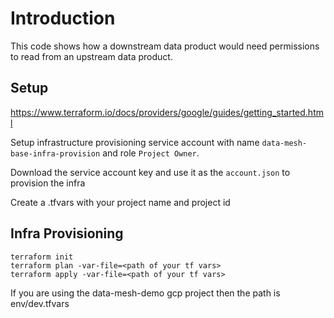 # Introduction

This code shows how a downstream data product would need permissions to read from an upstream data product. 

## Setup

https://www.terraform.io/docs/providers/google/guides/getting_started.html

Setup infrastructure provisioning service account with name `data-mesh-base-infra-provision` and role `Project Owner`. 

Download the service account key and use it as the `account.json` to provision the infra

Create a <file name of your choice>.tfvars with your project name and project id

## Infra Provisioning

```
terraform init
terraform plan -var-file=<path of your tf vars>
terraform apply -var-file=<path of your tf vars>
```

If you are using the data-mesh-demo gcp project then the path is env/dev.tfvars
